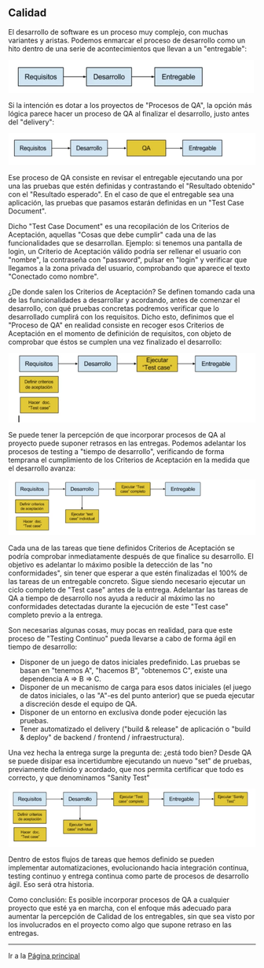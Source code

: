## Calidad

El desarrollo de software es un proceso muy complejo, con muchas variantes y aristas. Podemos enmarcar el proceso de desarrollo como un hito dentro de una serie de acontecimientos que llevan a un "entregable":

![QA - Sin testing](img/qa-step1.png?raw=true "QA - Sin testing")

Si la intención es dotar a los proyectos de "Procesos de QA", la opción más lógica parece hacer un proceso de QA al finalizar el desarrollo, justo antes del "delivery":

![QA - Testing al final](img/qa-step2.png?raw=true "QA - Testing al final")

Ese proceso de QA consiste en revisar el entregable ejecutando una por una las pruebas que estén definidas y contrastando el "Resultado obtenido" con el "Resultado esperado". En el caso de que el entregable sea una aplicación, las pruebas que pasamos estarán definidas en un "Test Case Document".

Dicho "Test Case Document" es una recopilación de los Criterios de Aceptación, aquellas "Cosas que debe cumplir" cada una de las funcionalidades que se desarrollan. Ejemplo: si tenemos una pantalla de login, un Criterio de Aceptación válido podría ser rellenar el usuario con "nombre", la contraseña con "password", pulsar en "login" y verificar que llegamos a la zona privada del usuario, comprobando que aparece el texto "Conectado como nombre".

¿De donde salen los Criterios de Aceptación? Se definen tomando cada una de las funcionalidades a desarrollar y acordando, antes de comenzar el desarrollo, con qué pruebas concretas podremos verificar que lo desarrollado cumplirá con los requisitos. Dicho esto, definimos que el "Proceso de QA" en realidad consiste en recoger esos Criterios de Aceptación en el momento de definición de requisitos, con objeto de comprobar que éstos se cumplen una vez finalizado el desarrollo:

![QA - Criterios de Aceptación](img/qa-step3.png?raw=true "QA - Criterios de Aceptación")

Se puede tener la percepción de que incorporar procesos de QA al proyecto puede suponer retrasos en las entregas. Podemos adelantar los procesos de testing a "tiempo de desarrollo", verificando de forma temprana el cumplimiento de los Criterios de Aceptación en la medida que el desarrollo avanza:

![QA - Test case individual](img/qa-step4.png?raw=true "QA - Test case individual")

Cada una de las tareas que tiene definidos Criterios de Aceptación se podría comprobar inmediatamente después de que finalice su desarrollo. El objetivo es adelantar lo máximo posible la detección de las "no conformidades", sin tener que esperar a que estén finalizadas el 100% de las tareas de un entregable concreto. Sigue siendo necesario ejecutar un ciclo completo de "Test case" antes de la entrega. Adelantar las tareas de QA a tiempo de desarrollo nos ayuda a reducir al máximo las no conformidades detectadas durante la ejecución de este "Test case" completo previo a la entrega.

Son necesarias algunas cosas, muy pocas en realidad, para que este proceso de "Testing Continuo" pueda llevarse a cabo de forma ágil en tiempo de desarrollo:

- Disponer de un juego de datos iniciales predefinido. Las pruebas se basan en "tenemos A", "hacemos B", "obtenemos C", existe una dependencia A => B => C.
- Disponer de un mecanismo de carga para esos datos iniciales (el juego de datos iniciales, o las "A"-es del punto anterior) que se pueda ejecutar a discreción desde el equipo de QA.
- Disponer de un entorno en exclusiva donde poder ejecución las pruebas.
- Tener automatizado el delivery ("build & release" de aplicación o "build & deploy" de backend / frontend / infraestructura).

Una vez hecha la entrega surge la pregunta de: ¿está todo bien? Desde QA se puede disipar esa incertidumbre ejecutando un nuevo "set" de pruebas, previamente definido y acordado, que nos permita certificar que todo es correcto, y que denominamos "Sanity Test"

![QA - Sanity test](img/qa-step5.png?raw=true "QA - Sanity test")

Dentro de estos flujos de tareas que hemos definido se pueden implementar automatizaciones, evolucionando hacia integración continua, testing continuo y entrega continua como parte de procesos de desarrollo ágil. Eso será otra historia.

Como conclusión: Es posible incorporar procesos de QA a cualquier proyecto que esté ya en marcha, con el enfoque más adecuado para aumentar la percepción de Calidad de los entregables, sin que sea visto por los involucrados en el proyecto como algo que supone retraso en las entregas.

---

Ir a la [Página principal](toc.md)

